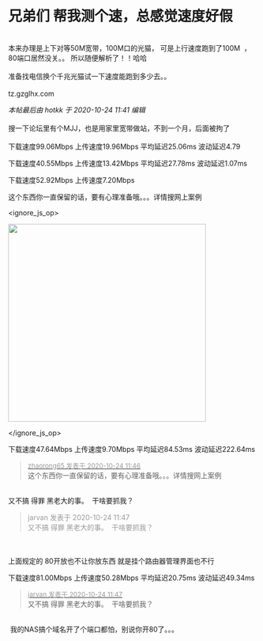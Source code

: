# 兄弟们 帮我测个速，总感觉速度好假


<br />
本来办理是上下对等50M宽带，100M口的光猫， 可是上行速度跑到了100M&nbsp;&nbsp;，80端口居然没关。。 所以随便解析了！！哈哈<br />
<br />
 准备找电信换个千兆光猫试一下速度能跑到多少去。。<br />
<br />
tz.gzglhx.com

<i class="pstatus"> 本帖最后由 hotkk 于 2020-10-24 11:41 编辑 </i><br />
<br />
搜一下论坛里有个MJJ，也是用家里宽带做站，不到一个月，后面被拘了<br />
<br />
下载速度99.06Mbps 上传速度19.96Mbps 平均延迟25.06ms 波动延迟4.79

下载速度40.55Mbps 上传速度13.42Mbps 平均延迟27.78ms 波动延迟1.07ms<br />


下载速度52.92Mbps 上传速度7.20Mbps

这个东西你一直保留的话，要有心理准备哦。。。详情搜网上案例<br />

<ignore_js_op>

<img id="aimg_140721" aid="140721" src="static/image/common/none.gif" zoomfile="forum.php?mod=attachment&aid=MTQwNzIxfGE5OTEyMDc1fDE2MDk1NzQwODF8NDczNDR8NzU3OTE2&noupdate=yes&nothumb=yes" file="forum.php?mod=attachment&aid=MTQwNzIxfGE5OTEyMDc1fDE2MDk1NzQwODF8NDczNDR8NzU3OTE2&noupdate=yes" class="zoom" onclick="zoom(this, this.src, 0, 0, 0)" width="400" id="aimg_140721" inpost="1" onmouseover="showMenu({'ctrlid':this.id,'pos':'12'})" />

<div class="tip tip_4 aimg_tip" id="aimg_140721_menu" style="position: absolute; display: none" disautofocus="true">
<div class="xs0">
<p><strong>ce.png</strong> <em class="xg1">(35.02 KB, 下载次数: 0)</em></p>
<p>
<a href="forum.php?mod=attachment&amp;aid=MTQwNzIxfGE5OTEyMDc1fDE2MDk1NzQwODF8NDczNDR8NzU3OTE2&amp;nothumb=yes" target="_blank">下载附件</a>

</p>

<p class="xg1 y">2020-10-24 11:46 上传</p>

</div>
<div class="tip_horn"></div>
</div>

</ignore_js_op>


下载速度47.64Mbps 上传速度9.70Mbps 平均延迟84.53ms 波动延迟222.64ms<br />


<div class="quote"><blockquote><font size="2"><a href="https://www.hostloc.com/forum.php?mod=redirect&amp;goto=findpost&amp;pid=9345083&amp;ptid=757916" target="_blank"><font color="#999999">zhaorong65 发表于 2020-10-24 11:46</font></a></font><br />
这个东西你一直保留的话，要有心理准备哦。。。详情搜网上案例</blockquote></div><br />
又不搞 得罪 黑老大的事。&nbsp;&nbsp;干啥要抓我？

<div class="quote"><blockquote><font color="#999999">jarvan 发表于 2020-10-24 11:47</font><br />
<font color="#999999">又不搞 得罪 黑老大的事。&nbsp;&nbsp;干啥要抓我？</font></blockquote></div><br />
<br />
上面规定的 80开放也不让你放东西 就是挂个路由器管理界面也不行

下载速度81.00Mbps 上传速度50.28Mbps 平均延迟20.75ms 波动延迟49.34ms

<div class="quote"><blockquote><font size="2"><a href="https://www.hostloc.com/forum.php?mod=redirect&amp;goto=findpost&amp;pid=9345086&amp;ptid=757916" target="_blank"><font color="#999999">jarvan 发表于 2020-10-24 11:47</font></a></font><br />
又不搞 得罪 黑老大的事。&nbsp;&nbsp;干啥要抓我？</blockquote></div><br />
<img src="static/image/smiley/default/sweat.gif" smilieid="10" border="0" alt="" /> 我的NAS搞个域名开了个端口都怕，别说你开80了。。。
